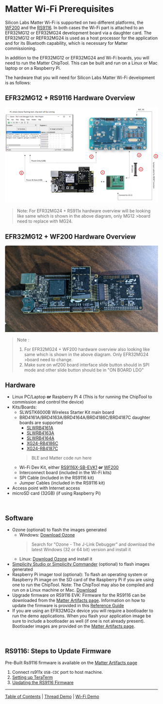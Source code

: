 # Matter Wi-Fi Prerequisites

Silicon Labs Matter Wi-Fi is supported on two different platforms, the
[WF200](https://www.silabs.com/wireless/wi-fi/wf200-series-2-transceiver-ics)
and the
[RS9116](https://www.silabs.com/development-tools/wireless/wi-fi/rs9116x-sb-evk-development-kit).
In both cases the Wi-Fi part is attached to an EFR32MG12 or EFR32MG24
development board via a daughter card. The EFR32MG12 or REFR32MG24 is used as a
host processor for the application and for its Bluetooth capability, which is
necessary for Matter commissioning.

In addition to the EFR32MG12 or EFR32MG24 and Wi-Fi boards, you will need to run
the Matter ChipTool. This can be built and run on a Linux or Mac laptop or on a
Raspberry Pi.

The hardware that you will need for Silicon Labs Matter Wi-Fi development is as
follows:

## EFR32MG12 + RS9116 Hardware Overview

![Overview](./images/wifi_setup.png)

>Note: For EFR32MG24 + RS911x hardware overview will be looking like same which is shown in the above diagram, only MG12 >board need to replace with MG24.

## EFR32MG12 + WF200 Hardware Overview

![EFR32MG12 + WF200 connection ](./images/MG12_WF200.jpg)

> Note : 
> 1. For EFR32MG24 + WF200 hardware overview also looking like same which is shown in the above diagram. Only EFR32MG24 >board need to change. 
> 2. Make sure on wf200 board interface slide button should in SPI mode and other slide button should be in "ON BOARD LDO" 
## Hardware

-   Linux PC/Laptop **or** Raspberry Pi 4 (This is for running the ChipTool to
    commission and control the device)
-   Kits/Boards:
    -   SLWSTK6000B Wireless Starter Kit main board
    -   BRD4161A/BRD4163A/BRD4164A/BRD4186C/BRD4187C daughter boards are supported
        -   [SLWRB4161A](https://www.silabs.com/development-tools/wireless/zigbee/slwrb4161a-efr32mg12-radio-board)
        -   [SLWRB4163A](https://www.silabs.com/development-tools/wireless/zigbee/slwrb4163a-efr32mg12-radio-board)
        -   [SLWRB4164A](https://www.silabs.com/development-tools/wireless/zigbee/slwrb4164a-efr32mg12-radio-board)
        -   [XG24-RB4186C](https://www.silabs.com/development-tools/wireless/xg24-rb4186c-efr32xg24-wireless-gecko-radio-board)
        -   [XG24-RB4187C](https://www.silabs.com/development-tools/wireless/xg24-rb4187c-efr32xg24-wireless-gecko-radio-board)
        > BLE and Matter code run here
    -   Wi-Fi Dev Kit, either
        [RS9116X-SB-EVK1](https://www.silabs.com/development-tools/wireless/wi-fi/rs9116x-sb-evk-development-kit)
        **or**
        [WF200](https://www.silabs.com/wireless/wi-fi/wf200-series-2-transceiver-ics)
    -   Interconnect board (included in the Wi-Fi kits)
    -   SPI Cable (included in the RS9116 kit)
    -   Jumper Cables (included in the RS9116 kit)
-   Access point with Internet access
-   microSD card (32GB) (if using Raspberry Pi)

<br>

## Software

-   Ozone (optional) to flash the images generated
    -   Windows: [Download Ozone](https://www.segger.com/downloads/jlink/)
        > Search for "Ozone - The J-Link Debugger" and download the latest
        > Windows (32 or 64 bit) version and install it
    -   Linux:
        [Download Ozone](https://www.segger.com/downloads/jlink/Ozone_Linux_x86_64.deb)
        and install it
-   [Simplicity Studio or Simplicity Commander](../general/FLASH_SILABS_DEVICE.md)
    (optional) to flash images generated
-   Raspberry Pi imager tool (optional): To flash an operating system or
    Raspberry Pi image on the SD card of the Raspberry Pi if you are using one
    to run the ChipTool. Note: The ChipTool may also be compiled and run on a
    Linux machine or Mac. [Download](https://www.raspberrypi.com/software/)
-   Upgrade firmware on RS9116 EVK: Firmware for the RS9116 can be downloaded
    from the [Matter Artifacts page](../general/ARTIFACTS.md). Information on
    how to update the firmware is provided in this
    [Reference Guide](https://docs.silabs.com/rs9116/wiseconnect/2.0/update-evk-firmware)
-   If you are using an EFR32MG2x device you will require a bootloader to run
    the demo applications. When you flash your application image be sure to
    include a bootloader as well (if one is not already present). Bootloader
    images are provided on the [Matter Artifacts page](../general/ARTIFACTS.md).

<br>

## RS9116: Steps to Update Firmware

Pre-Built Rs9116 firmware is available on the
[Matter Artifacts page](../general/ARTIFACTS.md)

1. Connect rs911x `USB-CDC` port to host machine.
2. [Setting up TeraTerm](https://docs.silabs.com/rs9116/wiseconnect/2.0/tera-term-setup)
3. [Updating the RS9116 Firmware](https://docs.silabs.com/rs9116/wiseconnect/2.0/update-evk-firmware)

---

[Table of Contents](../README.md) | [Thread Demo](../thread/DEMO_OVERVIEW.md) |
[Wi-Fi Demo](./DEMO_OVERVIEW.md)
